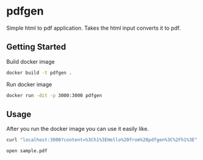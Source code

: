# pdfgen

Simple html to pdf application. Takes the html input converts it to pdf.

## Getting Started

Build docker image

```bash
docker build -t pdfgen .
```

Run docker image
```bash
docker run -dit -p 3000:3000 pdfgen
```

## Usage

After you run the docker image you can use it easily like.

```bash
curl "localhost:3000?content=%3Ch1%3EHello%20from%20pdfgen%3C%2Fh1%3E" -o sample.pdf

open sample.pdf
```
